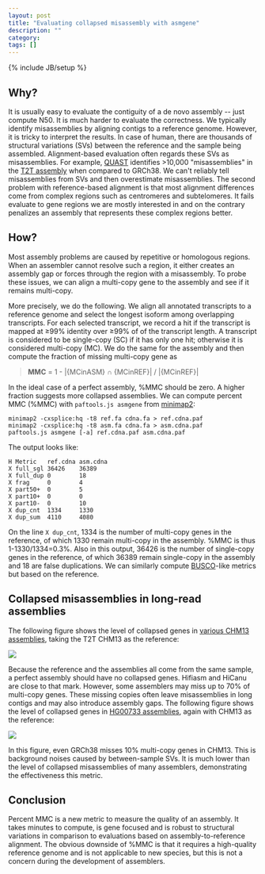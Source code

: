 ```yaml
---
layout: post
title: "Evaluating collapsed misassembly with asmgene"
description: ""
category: 
tags: []
---
```

{% include JB/setup %}

## Why?

It is usually easy to evaluate the contiguity of a de novo assembly -- just
compute N50. It is much harder to evaluate the correctness. We typically
identify misassemblies by aligning contigs to a reference genome. However, it
is tricky to interpret the results. In case of human, there are thousands of
structural variations (SVs) between the reference and the sample being
assembled. Alignment-based evaluation often regards these SVs as misassemblies.
For example, [QUAST][quast] identifies >10,000 "misassemblies" in the [T2T
assembly][chm13-t2t] when compared to GRCh38. We can't reliably tell
misassemblies from SVs and then overestimate misassemblies. The second problem
with reference-based alignment is that most alignment differences come from
complex regions such as centromeres and subtelomeres. It fails evaluate to gene
regions we are mostly interested in and on the contrary penalizes an assembly
that represents these complex regions better.

## How?

Most assembly problems are caused by repetitive or homologous regions. When an
assembler cannot resolve such a region, it either creates an assembly gap or
forces through the region with a misassembly. To probe these issues, we can
align a multi-copy gene to the assembly and see if it remains multi-copy.

More precisely, we do the following. We align all annotated transcripts to a
reference genome and select the longest isoform among overlapping transcripts.
For each selected transcript, we record a hit if the transcript is mapped at
&#x2265;99% identity over &#x2265;99% of of the transcript length. A transcript
is considered to be single-copy (SC) if it has only one hit; otherwise it is
considered multi-copy (MC). We do the same for the assembly and then compute
the fraction of missing multi-copy gene as

> **MMC** = 1 - \|{MCinASM} &#x2229; {MCinREF}\| / \|{MCinREF}\|

In the ideal case of a perfect
assembly, %MMC should be zero. A higher fraction suggests more
collapsed assemblies. We can compute percent MMC (%MMC) with `paftools.js
asmgene` from [minimap2][mm2]:

```
minimap2 -cxsplice:hq -t8 ref.fa cdna.fa > ref.cdna.paf
minimap2 -cxsplice:hq -t8 asm.fa cdna.fa > asm.cdna.paf
paftools.js asmgene [-a] ref.cdna.paf asm.cdna.paf
```

The output looks like:

```
H Metric   ref.cdna asm.cdna
X full_sgl 36426    36389
X full_dup 0        18
X frag     0        4
X part50+  0        5
X part10+  0        0
X part10-  0        10
X dup_cnt  1334     1330
X dup_sum  4110     4080
```

On the line `X dup_cnt`, 1334 is the number of multi-copy genes in the
reference, of which 1330 remain multi-copy in the assembly. %MMC is thus
1-1330/1334=0.3%. Also in this output, 36426 is the number of single-copy genes
in the reference, of which 36389 remain single-copy in the assembly and 18 are
false duplications. We can similarly compute [BUSCO][busco]-like metrics but
based on the reference.

## Collapsed misassemblies in long-read assemblies

The following figure shows the level of collapsed genes in [various CHM13
assemblies][CHM13-asm], taking the T2T CHM13 as the reference:

![](http://www.liheng.org/images/asmgene/CHM13.jpg)

Because the reference and the assemblies all come from the same sample, 
a perfect assembly should have no collapsed genes. Hifiasm and HiCanu
are close to that mark. However, some assemblers may miss up to 70% of
multi-copy genes. These missing copies often leave misassemblies in long
contigs and may also introduce assembly gaps. The following figure shows the
level of collapsed genes in [HG00733 assemblies][HG00733-asm], again with CHM13
as the reference:

![](http://www.liheng.org/images/asmgene/HG00733.jpg)

In this figure, even GRCh38 misses 10% multi-copy genes in CHM13. This is
background noises caused by between-sample SVs. It is much lower than the level
of collapsed misassemblies of many assemblers, demonstrating the effectiveness
this metric.

## Conclusion

Percent MMC is a new metric to measure the quality of an assembly. It takes
minutes to compute, is gene focused and is robust to structural variations in
comparison to evaluations based on assembly-to-reference alignment. The obvious
downside of %MMC is that it requires a high-quality reference genome and is not
applicable to new species, but this is not a concern during the development of
assemblers.

[quast]: http://bioinf.spbau.ru/quast
[mm2]: https://github.com/lh3/minimap2
[busco]: https://busco.ezlab.org/
[chm13-t2t]: https://github.com/nanopore-wgs-consortium/CHM13
[CHM13-asm]: https://github.com/lh3/pubLRasm#chm13-homozygous-human
[HG00733-asm]: https://github.com/lh3/pubLRasm#hg00733-heterozygous-human
